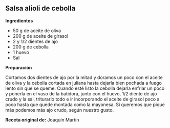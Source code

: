 ## Salsa alioli de cebolla

**Ingredientes**

- 50 g de aceite de oliva
- 200 g de aceite de girasol
- 2 y 1/2 dientes de ajo
- 200 g de cebolla
- 1 huevo
- Sal

**Preparación**

Cortamos dos dientes de ajo por la mitad y doramos un poco con el aceite de oliva y la cebolla cortada en juliana hasta dejarla bien pochada a fuego lento sin que se queme.
Cuando esté listo la cebolla dejarla enfriar un poco y ponerla en el vaso de la batidora, junto con el huevo, 1/2 diente de ajo crudo y la sal, triturarlo todo e ir incorporando el aceite de girasol poco a poco hasta que quede montada como la mayonesa.
Si queremos que pique más podemos más ajo crudo, según nuestro gusto.

**Receta original de:** Joaquín Martín